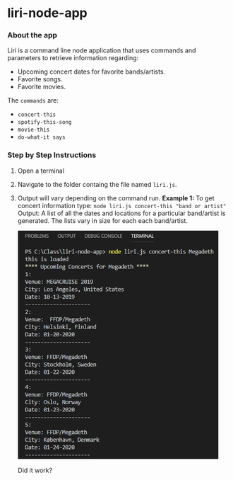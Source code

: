 # liri-node-app

### About the app
Liri is a command line node application that uses commands and parameters to retrieve information regarding:
* Upcoming concert dates for favorite bands/artists.
* Favorite songs.
* Favorite movies.

The `commands` are:
* `concert-this`
* `spotify-this-song`
* `movie-this`
* `do-what-it says`



### Step by Step Instructions

1. Open a terminal 
2. Navigate to the folder containg the file named `liri.js`.
3. Output will vary depending on the command run.
    **Example 1:** To get concert information type:
    `node liri.js concert-this "band or artist"`
    Output: A list of all the dates and locations for a particular band/artist is generated. The lists vary in size for each each band/artist.

    ![concert-this w/band](/images/concert-this-band.png)

    Did it work?
